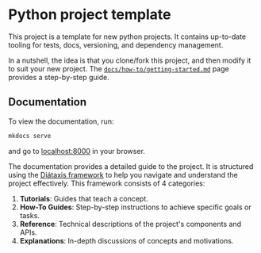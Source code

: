 # Python project template 
This project is a template for new python projects. It contains up-to-date tooling for tests, docs, versioning, and dependency management. 

In a nutshell, the idea is that you clone/fork this project, and then modify it to suit your new project. The [`docs/how-to/getting-started.md`](tutorials/getting-started.md) page provides a step-by-step guide. 

## Documentation
To view the documentation, run: 
```sh
mkdocs serve
```
and go to [localhost:8000](http://localhost:8000) in your browser.

The documentation provides a detailed guide to the project. It is structured using the [Diátaxis framework](https://diataxis.fr/) to help you navigate and understand the project effectively. This framework consists of 4 categories:

1. **Tutorials**: Guides that teach a concept.
2. **How-To Guides**: Step-by-step instructions to achieve specific goals or tasks.
3. **Reference**: Technical descriptions of the project's components and APIs.
4. **Explanations**: In-depth discussions of concepts and motivations. 

